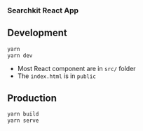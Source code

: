 ### Searchkit React App

## Development

```bash
yarn
yarn dev
```

* Most React component are in `src/` folder
* The `index.html` is in `public`


## Production

```bash
yarn build
yarn serve
```